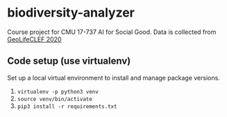 # biodiversity-analyzer
Course project for CMU 17-737 AI for Social Good.
Data is collected from [GeoLifeCLEF 2020](https://lila.science/datasets/geolifeclef-2020/)

## Code setup (use virtualenv)

Set up a local virtual environment to install and manage package versions.

1. `virtualenv -p python3 venv`  
2. `source venv/bin/activate`  
3. `pip3 install -r requirements.txt`  

